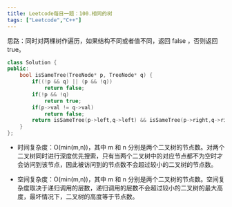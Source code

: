 ```yaml
---
title: Leetcode每日一题：100.相同的树
tags: ["Leetcode","C++"]
---
```


思路：同时对两棵树作遍历，如果结构不同或者值不同，返回 false ，否则返回 true。

~~~C++
class Solution {
public:
    bool isSameTree(TreeNode* p, TreeNode* q) {
        if((!p && q) || (p && !q))
            return false;
        if(!p && !q)
            return true;
        if(p->val != q->val)
            return false;
        return isSameTree(p->left,q->left) && isSameTree(p->right,q->right);
    }
};
~~~

* 时间复杂度：O(min(m,n))，其中 m 和 n 分别是两个二叉树的节点数。对两个二叉树同时进行深度优先搜索，只有当两个二叉树中的对应节点都不为空时才会访问到该节点，因此被访问到的节点数不会超过较小的二叉树的节点数。

* 空间复杂度：O(min(m,n))，其中 m 和 n 分别是两个二叉树的节点数。空间复杂度取决于递归调用的层数，递归调用的层数不会超过较小的二叉树的最大高度，最坏情况下，二叉树的高度等于节点数。